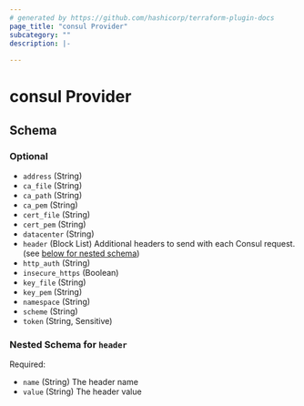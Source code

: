 ```yaml
---
# generated by https://github.com/hashicorp/terraform-plugin-docs
page_title: "consul Provider"
subcategory: ""
description: |-
  
---
```


# consul Provider





<!-- schema generated by tfplugindocs -->
## Schema

### Optional

- `address` (String)
- `ca_file` (String)
- `ca_path` (String)
- `ca_pem` (String)
- `cert_file` (String)
- `cert_pem` (String)
- `datacenter` (String)
- `header` (Block List) Additional headers to send with each Consul request. (see [below for nested schema](#nestedblock--header))
- `http_auth` (String)
- `insecure_https` (Boolean)
- `key_file` (String)
- `key_pem` (String)
- `namespace` (String)
- `scheme` (String)
- `token` (String, Sensitive)

<a id="nestedblock--header"></a>
### Nested Schema for `header`

Required:

- `name` (String) The header name
- `value` (String) The header value
